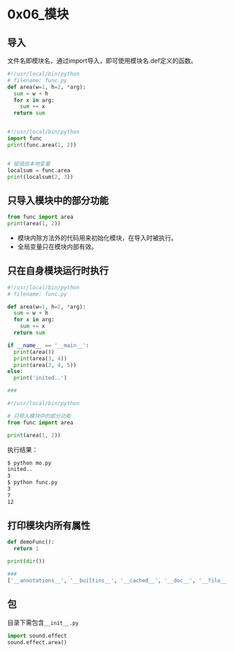 # 0x06_模块

## 导入

文件名即模块名，通过import导入，即可使用模块名.def定义的函数。

```python
#!/usr/local/bin/python
# filename: func.py
def area(w=1, h=2, *arg):
  sum = w + h
  for x in arg:
    sum += x
  return sum


#!/usr/local/bin/python
import func
print(func.area(1, 2))


# 赋值给本地变量
localsum = func.area
print(localsum(2, 3))
```

## 只导入模块中的部分功能

```python
from func import area
print(area(1, 2))
```

- 模块内除方法外的代码用来初始化模块，在导入时被执行。
- 全局变量只在模块内部有效。

## 只在自身模块运行时执行

```python
#!/usr/local/bin/python
# filename: func.py

def area(w=1, h=2, *arg):
  sum = w + h
  for x in arg:
    sum += x
  return sum

if __name__ == '__main__':
  print(area())
  print(area(3, 4))
  print(area(3, 4, 5))
else:
  print('inited..')

###

#!/usr/local/bin/python

# 只导入模块中的部分功能
from func import area

print(area(1, 2))
```

执行结果：  
```bash
$ python mo.py
inited..
3
$ python func.py
3
7
12
```

## 打印模块内所有属性

```python
def demoFunc():
  return 1

print(dir())

###
['__annotations__', '__builtins__', '__cached__', '__doc__', '__file__', '__loader__', '__name__', '__package__', '__spec__', 'demoFunc']
```

## 包

目录下需包含`__init__.py`  
```python
import sound.effect
sound.effect.area()
```
